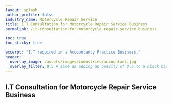 ```yaml
---
layout: splash 
author_profile: false 
industry_name: Motorcycle Repair Service
title: I.T Consultation for Motorcycle Repair Service Business
permalink: /it-consultation-for-motorcycle-repair-service-business

toc: true
toc_sticky: true

excerpt: "I.T required in a Accountancy Practice Business."
header:
  overlay_image: /assets/images/industries/accountant.jpg
  overlay_filter: 0.5 # same as adding an opacity of 0.5 to a black background
---
```


## I.T Consultation for Motorcycle Repair Service Business